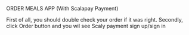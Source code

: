 ORDER MEALS APP (With Scalapay Payment)

First of all, you should double check your order if it was right.
Secondly, click Order button and you wil see Scaly payment sign up/sign in